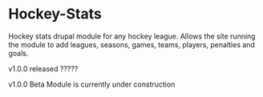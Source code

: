 # Hockey-Stats
Hockey stats drupal module for any hockey league. Allows the site running the module to add leagues, seasons, games, teams, players, penalties and goals. 


v1.0.0 released ?????

v1.0.0 Beta
Module is currently under construction